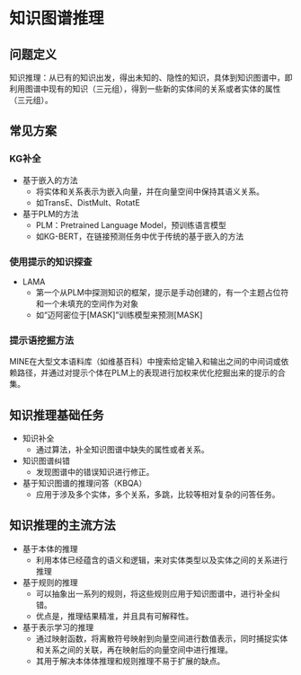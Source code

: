 # 知识图谱推理

## 问题定义

知识推理：从已有的知识出发，得出未知的、隐性的知识，具体到知识图谱中，即利用图谱中现有的知识（三元组），得到一些新的实体间的关系或者实体的属性（三元组）。

## 常见方案

### KG补全

* 基于嵌入的方法
  * 将实体和关系表示为嵌入向量，并在向量空间中保持其语义关系。
  * 如TransE、DistMult、RotatE
* 基于PLM的方法
  * PLM：Pretrained Language Model，预训练语言模型
  * 如KG-BERT，在链接预测任务中优于传统的基于嵌入的方法

### 使用提示的知识探查

* LAMA
  * 第一个从PLM中探测知识的框架，提示是手动创建的，有一个主题占位符和一个未填充的空间作为对象
  * 如“迈阿密位于[MASK]”训练模型来预测[MASK]

### 提示语挖掘方法

MINE在大型文本语料库（如维基百科）中搜索给定输入和输出之间的中间词或依赖路径，并通过对提示个体在PLM上的表现进行加权来优化挖掘出来的提示的合集。 

## 知识推理基础任务

* 知识补全
  * 通过算法，补全知识图谱中缺失的属性或者关系。
* 知识图谱纠错
  * 发现图谱中的错误知识进行修正。
* 基于知识图谱的推理问答（KBQA）
  * 应用于涉及多个实体，多个关系，多跳，比较等相对复杂的问答任务。

## 知识推理的主流方法

* 基于本体的推理
  * 利用本体已经蕴含的语义和逻辑，来对实体类型以及实体之间的关系进行推理
* 基于规则的推理
  * 可以抽象出一系列的规则，将这些规则应用于知识图谱中，进行补全纠错。
  * 优点是，推理结果精准，并且具有可解释性。
* 基于表示学习的推理
  * 通过映射函数，将离散符号映射到向量空间进行数值表示，同时捕捉实体和关系之间的关联，再在映射后的向量空间中进行推理。
  * 其用于解决本体体推理和规则推理不易于扩展的缺点。

